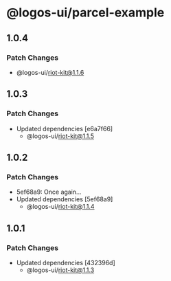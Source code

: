 # @logos-ui/parcel-example

## 1.0.4

### Patch Changes

- @logos-ui/riot-kit@1.1.6

## 1.0.3

### Patch Changes

- Updated dependencies [e6a7f66]
  - @logos-ui/riot-kit@1.1.5

## 1.0.2

### Patch Changes

- 5ef68a9: Once again...
- Updated dependencies [5ef68a9]
  - @logos-ui/riot-kit@1.1.4

## 1.0.1

### Patch Changes

- Updated dependencies [432396d]
  - @logos-ui/riot-kit@1.1.3
